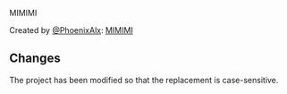 MIMIMI

Created by [@PhoenixAlx](https://github.com/PhoenixAlx/): [MIMIMI](https://github.com/PhoenixAlx/Mimimi)

## Changes

The project has been modified so that the replacement is case-sensitive.